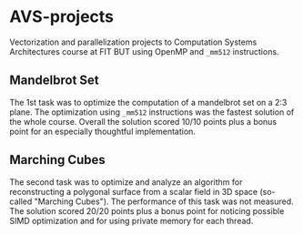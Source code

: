# AVS-projects
Vectorization and parallelization projects to Computation Systems Architectures course at FIT BUT using OpenMP and `_mm512` instructions.

## Mandelbrot Set
The 1st task was to optimize the computation of a mandelbrot set on a 2:3 plane. The optimization using `_mm512` instructions was the fastest solution of the whole course. Overall the solution scored 10/10 points plus a bonus point for an especially thoughtful implementation.

## Marching Cubes
The second task was to optimize and analyze an algorithm for reconstructing a polygonal surface from a scalar field in 3D space (so-called "Marching Cubes"). The performance of this task was not measured. The solution scored 20/20 points plus a bonus point for noticing possible SIMD optimization and for using private memory for each thread.
